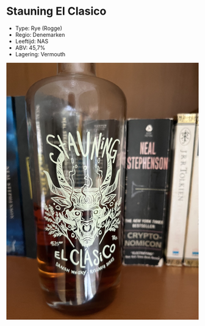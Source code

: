# Stauning El Clasico

- Type: Rye (Rogge)
- Regio: Denemarken
- Leeftijd: NAS
- ABV: 45,7%
- Lagering: Vermouth

![Stauning El Clasico](/images/stauning-el-clasico.jpg)

